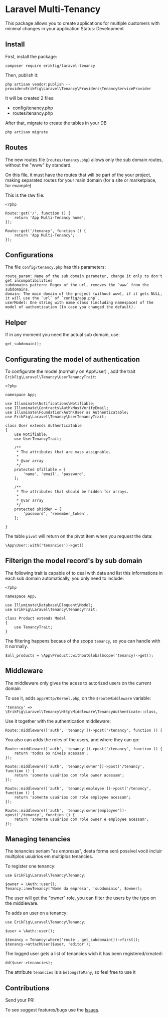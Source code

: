 # Laravel Multi-Tenancy

This package allows you to create applications for multiple customers with minimal changes in your application
Status: Development

## Install

First, install the package:

```
composer require erikfig/laravel-tenancy
```

Then, publish it:

```
php artisan vendor:publish --provider=ErikFig\Laravel\Tenancy\Providers\TenancyServiceProvider
```

It will be created 2 files:

 - config/tenancy.php
 - routes/tenancy.php
 
 
After that, migrate to create the tables in your DB

```
php artisan migrate
```

## Routes

The new routes file (`routes/tenancy.php`) allows only the sub domain routes, without the "www" by standard.

On this file, it must have the routes that will be part of the your project, making separated routes for your main domain (for a site or  marketplace, for example)


This is the raw file:

```
<?php

Route::get('/', function () {
    return 'App Multi-Tenancy home';
});

Route::get('/tenancy', function () {
    return 'App Multi-Tenancy';
});

```

## Configurations

The file `config/tenancy.php` has this parameters:

```
route_param: Name of the sub domain parameter, change it only to don't get incompatibilities
subdomains_pattern: Regex of the url, removes the `www` from the subdomains.
domain: The main domain of the project (without www), if it gets NULL, it will use the `url` of `config/app.php`.
userModel: One string with name class (including namespace) of the model of authentication (In case you changed the default).
```

## Helper

If in any momemt you need the actual sub domain, use:

```
get_subdomain();
```

## Configurating the model of authentication

To configurate the model (normally on App\User) , add the trait
`ErikFig\Laravel\Tenancy\UserTenancyTrait`:

```
<?php

namespace App;

use Illuminate\Notifications\Notifiable;
use Illuminate\Contracts\Auth\MustVerifyEmail;
use Illuminate\Foundation\Auth\User as Authenticatable;
use ErikFig\Laravel\Tenancy\UserTenancyTrait;

class User extends Authenticatable
{
    use Notifiable;
    use UserTenancyTrait;

    /**
     * The attributes that are mass assignable.
     *
     * @var array
     */
    protected $fillable = [
        'name', 'email', 'password',
    ];

    /**
     * The attributes that should be hidden for arrays.
     *
     * @var array
     */
    protected $hidden = [
        'password', 'remember_token',
    ];

}

```

The table `pivot` will return on the pivot item when you request the data:

```
\App\User::with('tenancies')->get()
```

## Filterign the model record's by sub domain

The following trait is capable of to deal with data and list this informations in each sub domain automatically, you only need to include:

```
<?php

namespace App;

use Illuminate\Database\Eloquent\Model;
use ErikFig\Laravel\Tenancy\TenancyTrait;

class Product extends Model
{
    use TenancyTrait;
}

```

The filtering happens becaus of the scope `tenancy`, so you can handle with it normally.

```
$all_products = \App\Product::withoutGlobalScope('tenancy)->get();
```

## Middleware

The middleware  only gives the acess to autorized users on the current domain

To use it, adds `app/Http/Kernel.php`, on the `$routeMiddleware` variable:

```
'tenancy' => \ErikFig\Laravel\Tenancy\Http\Middleware\TenancyAuthenticate::class,
```

Use it together with the authentication middleware:

```
Route::middleware(['auth', 'tenancy'])->post('/tenancy', function () {
```

You also can adds the roles of the users, and where they can go:

```
Route::middleware(['auth', 'tenancy'])->post('/tenancy', function () {
    return 'todos os níveis acessam';
});

Route::middleware(['auth', 'tenancy:owner'])->post('/tenancy', function () {
    return 'somente usuários com role owner acessam';
});

Route::middleware(['auth', 'tenancy:employee'])->post('/tenancy', function () {
    return 'somente usuários com role employee acessam';
});

Route::middleware(['auth', 'tenancy:owner|employee'])->post('/tenancy', function () {
    return 'somente usuários com role owner e employee acessam';
});

```

## Managing tenancies

The tenancies seriam "as empresas", desta forma será possível você incluir multiplos usuários em multiplos tenancies.

To register one tenancy:


```
use ErikFig\Laravel\Tenancy\Tenancy;

$owner = \Auth::user();
Tenancy::newTenancy('Nome da empresa', 'subdominio', $owner);
```
The user will get the "owner" role, you can filter the users by the type on the middleware.


To adds an user on a tenancy:
```
use ErikFig\Laravel\Tenancy\Tenancy;

$user = \Auth::user();

$tenancy = Tenancy:where('route', get_subdomain())->first();
$tenancy->attachUser($user, 'editor');
```

The logged user gets a list of tenancies wich it has been registered/created:

```
dd($user->tenancies);
```

The attribute `tenancies` is a `belongsToMany`, so feel free to use it

## Contributions

Send your PR!

 To see suggest features/bugs use the [Issues](https://github.com/erikfig/laravel-multi-tenancy/issues).
